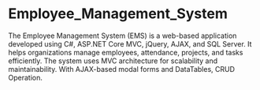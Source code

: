 # Employee_Management_System
The Employee Management System (EMS) is a web-based application developed using C#, ASP.NET Core MVC, jQuery, AJAX, and SQL Server. It helps organizations manage employees, attendance, projects, and tasks efficiently. The system uses MVC architecture for scalability and maintainability. With AJAX-based modal forms and DataTables, CRUD Operation.
